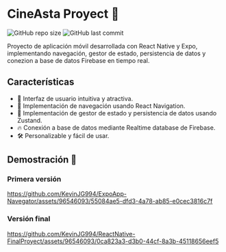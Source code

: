 # CineAsta Proyect 🎦

![GitHub repo size](https://img.shields.io/github/repo-size/KevinJG994/SimpleApp-ReactNativeExpo)
![GitHub last commit](https://img.shields.io/github/last-commit/KevinJG994/SimpleApp-ReactNativeExpo)

Proyecto de aplicación móvil desarrollada con React Native y Expo, implementando navegación, gestor de estado, persistencia de datos y conezion a base de datos Firebase en tiempo real.

## Características

- 📱 Interfaz de usuario intuitiva y atractiva.
- 🚀 Implementación de navegación usando React Navigation.
- 🐻 Implementación de gestor de estado y persistencia de datos usando Zustand.
- 🔥 Conexión a base de datos mediante Realtime database de Firebase.
- 🛠️ Personalizable y fácil de usar.


## Demostración 🎥

### Primera versión
https://github.com/KevinJG994/ExpoApp-Navegator/assets/96546093/55084ae5-dfd3-4a78-ab85-e0cec3816c7f

### Versión final
https://github.com/KevinJG994/ReactNative-FinalProyect/assets/96546093/0ca823a3-d3b0-44cf-8a3b-45118656eef5


